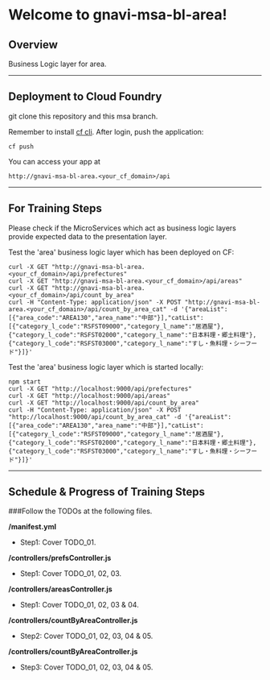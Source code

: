 Welcome to gnavi-msa-bl-area!
===================

Overview
-------------

Business Logic layer for area.

-------------
Deployment to Cloud Foundry
-------------
git clone this repository and this msa branch.

Remember to install [cf cli](https://github.com/cloudfoundry/cli/releases).
After login, push the application:
```
cf push
```

You can access your app at 
```
http://gnavi-msa-bl-area.<your_cf_domain>/api
```

-------------
For Training Steps
-------------
Please check if the MicroServices which act as business logic layers provide expected data to the presentation layer.

Test the 'area' business logic layer which has been deployed on CF:
```
curl -X GET "http://gnavi-msa-bl-area.<your_cf_domain>/api/prefectures"
curl -X GET "http://gnavi-msa-bl-area.<your_cf_domain>/api/areas"
curl -X GET "http://gnavi-msa-bl-area.<your_cf_domain>/api/count_by_area"
curl -H "Content-Type: application/json" -X POST "http://gnavi-msa-bl-area.<your_cf_domain>/api/count_by_area_cat" -d '{"areaList":[{"area_code":"AREA130","area_name":"中部"}],"catList":[{"category_l_code":"RSFST09000","category_l_name":"居酒屋"},{"category_l_code":"RSFST02000","category_l_name":"日本料理・郷土料理"},{"category_l_code":"RSFST03000","category_l_name":"すし・魚料理・シーフード"}]}'
```

Test the 'area' business logic layer which is started locally:
```
npm start
curl -X GET "http://localhost:9000/api/prefectures"
curl -X GET "http://localhost:9000/api/areas"
curl -X GET "http://localhost:9000/api/count_by_area"
curl -H "Content-Type: application/json" -X POST "http://localhost:9000/api/count_by_area_cat" -d '{"areaList":[{"area_code":"AREA130","area_name":"中部"}],"catList":[{"category_l_code":"RSFST09000","category_l_name":"居酒屋"},{"category_l_code":"RSFST02000","category_l_name":"日本料理・郷土料理"},{"category_l_code":"RSFST03000","category_l_name":"すし・魚料理・シーフード"}]}'
```

-------------
Schedule & Progress of Training Steps
-------------

###Follow the TODOs at the following files.

**/manifest.yml**
+ Step1: Cover TODO_01.

**/controllers/prefsController.js**
+ Step1: Cover TODO_01, 02, 03.

**/controllers/areasController.js**
+ Step1: Cover TODO_01, 02, 03 & 04.

**/controllers/countByAreaController.js**
+ Step2: Cover TODO_01, 02, 03, 04 & 05.

**/controllers/countByAreaController.js**
+ Step3: Cover TODO_01, 02, 03, 04 & 05.